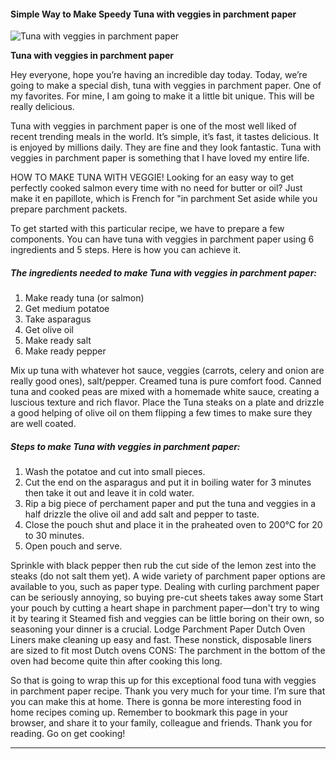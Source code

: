             

#### Simple Way to Make Speedy Tuna with veggies in parchment paper

![Tuna with veggies in parchment paper](https://img-global.cpcdn.com/recipes/6693949895344128/751x532cq70/tuna-with-veggies-in-parchment-paper-recipe-main-photo.jpg)

**Tuna with veggies in parchment paper**

Hey everyone, hope you’re having an incredible day today. Today, we’re going to make a special dish, tuna with veggies in parchment paper. One of my favorites. For mine, I am going to make it a little bit unique. This will be really delicious.

Tuna with veggies in parchment paper is one of the most well liked of recent trending meals in the world. It’s simple, it’s fast, it tastes delicious. It is enjoyed by millions daily. They are fine and they look fantastic. Tuna with veggies in parchment paper is something that I have loved my entire life.

HOW TO MAKE TUNA WITH VEGGIE! Looking for an easy way to get perfectly cooked salmon every time with no need for butter or oil? Just make it en papillote, which is French for "in parchment Set aside while you prepare parchment packets.

To get started with this particular recipe, we have to prepare a few components. You can have tuna with veggies in parchment paper using 6 ingredients and 5 steps. Here is how you can achieve it.

##### The ingredients needed to make Tuna with veggies in parchment paper:

1.  Make ready tuna (or salmon)
2.  Get medium potatoe
3.  Take asparagus
4.  Get olive oil
5.  Make ready salt
6.  Make ready pepper

Mix up tuna with whatever hot sauce, veggies (carrots, celery and onion are really good ones), salt/pepper. Creamed tuna is pure comfort food. Canned tuna and cooked peas are mixed with a homemade white sauce, creating a luscious texture and rich flavor. Place the Tuna steaks on a plate and drizzle a good helping of olive oil on them flipping a few times to make sure they are well coated.

##### Steps to make Tuna with veggies in parchment paper:

1.  Wash the potatoe and cut into small pieces.
2.  Cut the end on the asparagus and put it in boiling water for 3 minutes then take it out and leave it in cold water.
3.  Rip a big piece of perchament paper and put the tuna and veggies in a half drizzle the olive oil and add salt and pepper to taste.
4.  Close the pouch shut and place it in the praheated oven to 200°C for 20 to 30 minutes.
5.  Open pouch and serve.

Sprinkle with black pepper then rub the cut side of the lemon zest into the steaks (do not salt them yet). A wide variety of parchment paper options are available to you, such as paper type. Dealing with curling parchment paper can be seriously annoying, so buying pre-cut sheets takes away some Start your pouch by cutting a heart shape in parchment paper—don't try to wing it by tearing it Steamed fish and veggies can be little boring on their own, so seasoning your dinner is a crucial. Lodge Parchment Paper Dutch Oven Liners make cleaning up easy and fast. These nonstick, disposable liners are sized to fit most Dutch ovens CONS: The parchment in the bottom of the oven had become quite thin after cooking this long.

So that is going to wrap this up for this exceptional food tuna with veggies in parchment paper recipe. Thank you very much for your time. I’m sure that you can make this at home. There is gonna be more interesting food in home recipes coming up. Remember to bookmark this page in your browser, and share it to your family, colleague and friends. Thank you for reading. Go on get cooking!

* * *